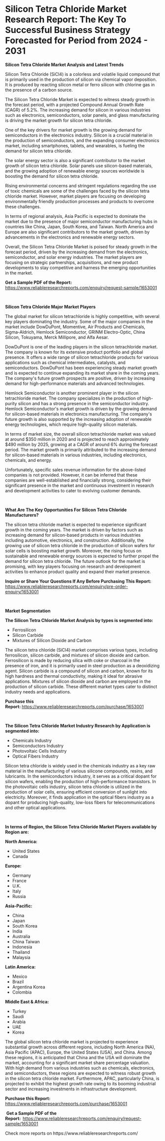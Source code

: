 <p><h1>Silicon Tetra Chloride Market Research Report: The Key To Successful Business Strategy Forecasted for Period from 2024 - 2031</h1></p><p><strong>Silicon Tetra Chloride Market Analysis and Latest Trends</strong></p>
<p><p>Silicon Tetra Chloride (SiCl4) is a colorless and volatile liquid compound that is primarily used in the production of silicon via chemical vapor deposition. It is produced by reacting silicon metal or ferro silicon with chlorine gas in the presence of a carbon source.</p><p>The Silicon Tetra Chloride Market is expected to witness steady growth in the forecast period, with a projected Compound Annual Growth Rate (CAGR) of 5.2%. The increasing demand for silicon in various industries such as electronics, semiconductors, solar panels, and glass manufacturing is driving the market growth for silicon tetra chloride. </p><p>One of the key drivers for market growth is the growing demand for semiconductors in the electronics industry. Silicon is a crucial material in the production of semiconductors, and the expanding consumer electronics market, including smartphones, tablets, and wearables, is fueling the demand for silicon tetra chloride.</p><p>The solar energy sector is also a significant contributor to the market growth of silicon tetra chloride. Solar panels use silicon-based materials, and the growing adoption of renewable energy sources worldwide is boosting the demand for silicon tetra chloride.</p><p>Rising environmental concerns and stringent regulations regarding the use of toxic chemicals are some of the challenges faced by the silicon tetra chloride market. However, market players are focusing on developing environmentally friendly production processes and products to overcome these challenges.</p><p>In terms of regional analysis, Asia Pacific is expected to dominate the market due to the presence of major semiconductor manufacturing hubs in countries like China, Japan, South Korea, and Taiwan. North America and Europe are also significant contributors to the market growth, driven by advancements in the electronics and renewable energy sectors.</p><p>Overall, the Silicon Tetra Chloride Market is poised for steady growth in the forecast period, driven by the increasing demand from the electronics, semiconductor, and solar energy industries. The market players are focusing on strategic partnerships, acquisitions, and new product developments to stay competitive and harness the emerging opportunities in the market.</p></p>
<p><strong>Get a Sample PDF of the Report:&nbsp;</strong> <a href="https://www.reliableresearchreports.com/enquiry/request-sample/1653001">https://www.reliableresearchreports.com/enquiry/request-sample/1653001</a></p>
<p>&nbsp;</p>
<p><strong>Silicon Tetra Chloride Major Market Players</strong></p>
<p><p>The global market for silicon tetrachloride is highly competitive, with several key players dominating the industry. Some of the major companies in the market include DowDuPont, Momentive, Air Products and Chemicals, Sigma-Aldrich, Hemlock Semiconductor, GRINM Electro-Optic, China Silicon, Tokuyama, Merck Millipore, and Alfa Aesar.</p><p>DowDuPont is one of the leading players in the silicon tetrachloride market. The company is known for its extensive product portfolio and global presence. It offers a wide range of silicon tetrachloride products for various applications such as chemical intermediates, catalysts, and semiconductors. DowDuPont has been experiencing steady market growth and is expected to continue expanding its market share in the coming years. The company's future growth prospects are positive, driven by increasing demand for high-performance materials and advanced technologies.</p><p>Hemlock Semiconductor is another prominent player in the silicon tetrachloride market. The company specializes in the production of high-purity silicon and has a strong presence in the semiconductor industry. Hemlock Semiconductor's market growth is driven by the growing demand for silicon-based materials in electronics manufacturing. The company's future growth is also supported by the increasing adoption of renewable energy technologies, which require high-quality silicon materials.</p><p>In terms of market size, the overall silicon tetrachloride market was valued at around $350 million in 2020 and is projected to reach approximately $490 million by 2025, growing at a CAGR of around 6% during the forecast period. The market growth is primarily attributed to the increasing demand for silicon-based materials in various industries, including electronics, chemicals, and energy.</p><p>Unfortunately, specific sales revenue information for the above-listed companies is not provided. However, it can be inferred that these companies are well-established and financially strong, considering their significant presence in the market and continuous investment in research and development activities to cater to evolving customer demands.</p></p>
<p>&nbsp;</p>
<p><strong>What Are The Key Opportunities For Silicon Tetra Chloride Manufacturers?</strong></p>
<p><p>The silicon tetra chloride market is expected to experience significant growth in the coming years. The market is driven by factors such as increasing demand for silicon-based products in various industries including automotive, electronics, and construction. Additionally, the growing use of silicon tetra chloride in the production of silicon wafers for solar cells is boosting market growth. Moreover, the rising focus on sustainable and renewable energy sources is expected to further propel the demand for silicon tetra chloride. The future outlook for the market is promising, with key players focusing on research and development activities to enhance product quality and expand their market presence.</p></p>
<p><strong>Inquire or Share Your Questions If Any Before Purchasing This Report:</strong> <a href="https://www.reliableresearchreports.com/enquiry/pre-order-enquiry/1653001">https://www.reliableresearchreports.com/enquiry/pre-order-enquiry/1653001</a></p>
<p>&nbsp;</p>
<p><strong>Market Segmentation</strong></p>
<p><strong>The Silicon Tetra Chloride Market Analysis by types is segmented into:</strong></p>
<p><ul><li>Ferrosilicon</li><li>Silicon Carbide</li><li>Mixtures of Silicon Dioxide and Carbon</li></ul></p>
<p><p>The silicon tetra chloride (SiCl4) market comprises various types, including ferrosilicon, silicon carbide, and mixtures of silicon dioxide and carbon. Ferrosilicon is made by reducing silica with coke or charcoal in the presence of iron, and it is primarily used in steel production as a deoxidizing agent. Silicon carbide is a compound of silicon and carbon, known for its high hardness and thermal conductivity, making it ideal for abrasive applications. Mixtures of silicon dioxide and carbon are employed in the production of silicon carbide. These different market types cater to distinct industry needs and applications.</p></p>
<p><strong>Purchase this Report:&nbsp;</strong><a href="https://www.reliableresearchreports.com/purchase/1653001">https://www.reliableresearchreports.com/purchase/1653001</a></p>
<p>&nbsp;</p>
<p><strong>The Silicon Tetra Chloride Market Industry Research by Application is segmented into:</strong></p>
<p><ul><li>Chemicals Industry</li><li>Semiconductors Industry</li><li>Photovoltaic Cells Industry</li><li>Optical Fibers Industry</li></ul></p>
<p><p>Silicon tetra chloride is widely used in the chemicals industry as a key raw material in the manufacturing of various silicone compounds, resins, and lubricants. In the semiconductors industry, it serves as a critical dopant for silicon wafers, enabling the production of high-performance transistors. In the photovoltaic cells industry, silicon tetra chloride is utilized in the production of solar cells, ensuring efficient conversion of sunlight into electricity. Moreover, it finds application in the optical fibers industry as a dopant for producing high-quality, low-loss fibers for telecommunications and other optical applications.</p></p>
<p>&nbsp;</p>
<p><strong>In terms of Region, the Silicon Tetra Chloride Market Players available by Region are:</strong></p>
<p>
    <p> <strong> North America: </strong>
        <ul>
            <li>United States</li>
            <li>Canada</li>
        </ul>
        </p> 
    <p> <strong> Europe: </strong>
        <ul>
            <li>Germany</li>
            <li>France</li>
            <li>U.K.</li>
            <li>Italy</li>
            <li>Russia</li>
        </ul>
        </p> 
    <p> <strong> Asia-Pacific: </strong>
        <ul>
            <li>China</li>
            <li>Japan</li>
            <li>South Korea</li>
            <li>India</li>
            <li>Australia</li>
            <li>China Taiwan</li>
            <li>Indonesia</li>
            <li>Thailand</li>
            <li>Malaysia</li>
        </ul>
        </p> 
    <p> <strong> Latin America: </strong>
        <ul>
            <li>Mexico</li>
            <li>Brazil</li>
            <li>Argentina Korea</li>
            <li>Colombia</li>
        </ul>
        </p> 
    <p> <strong> Middle East & Africa: </strong>
        <ul>
            <li>Turkey</li>
            <li>Saudi</li>
            <li>Arabia</li>
            <li>UAE</li>
            <li>Korea</li>
        </ul>
    </p>
    </p>
<p><p>The global silicon tetra chloride market is projected to experience substantial growth across different regions, including North America (NA), Asia Pacific (APAC), Europe, the United States (USA), and China. Among these regions, it is anticipated that China and the USA will dominate the market, accounting for a significant market share percentage valuation. With high demand from various industries such as chemicals, electronics, and semiconductors, these regions are expected to witness robust growth in the silicon tetra chloride market. Furthermore, APAC, particularly China, is projected to exhibit the highest growth rate owing to its booming industrial sector and increasing investments in infrastructure development.</p></p>
<p><strong>Purchase this Report: </strong><a href="https://www.reliableresearchreports.com/purchase/1653001">https://www.reliableresearchreports.com/purchase/1653001</a></p>
<p>&nbsp;<strong>Get a Sample PDF of the Report:&nbsp;&nbsp;</strong><a href="https://www.reliableresearchreports.com/enquiry/request-sample/1653001">https://www.reliableresearchreports.com/enquiry/request-sample/1653001</a></p>
<p><strong></strong></p>
<p>Check more reports on https://www.reliableresearchreports.com/</p>